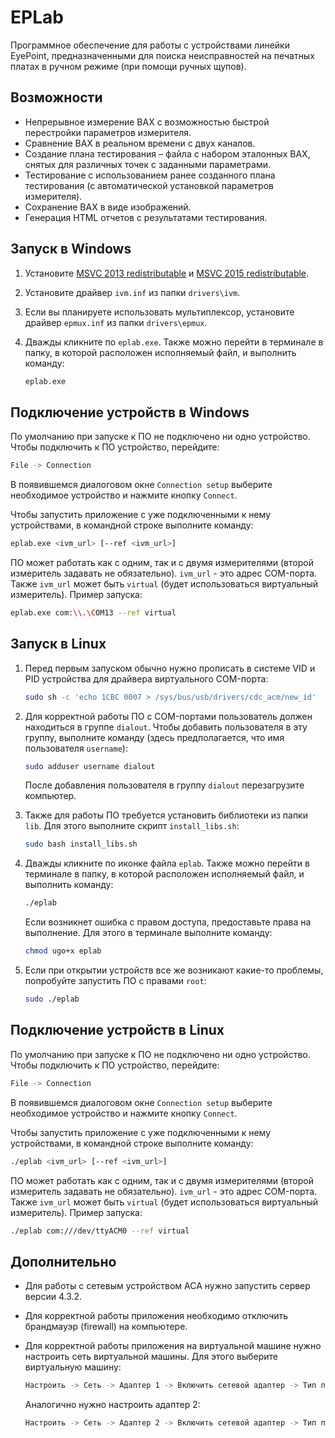 # EPLab

Программное обеспечение для работы с устройствами линейки EyePoint, предназначенными для поиска неисправностей на печатных платах в ручном режиме (при помощи ручных щупов).

## Возможности

- Непрерывное измерение ВАХ с возможностью быстрой перестройки параметров измерителя.
- Сравнение ВАХ в реальном времени с двух каналов.
- Создание плана тестирования – файла с набором эталонных ВАХ, снятых для различных точек с заданными параметрами.
- Тестирование с использованием ранее созданного плана тестирования (с автоматической установкой параметров измерителя).
- Сохранение ВАХ в виде изображений.
- Генерация HTML отчетов с результатами тестирования.

## Запуск в Windows

1. Установите [MSVC 2013 redistributable](https://www.microsoft.com/en-us/download/details.aspx?id=40784) и [MSVC 2015 redistributable](https://www.microsoft.com/ru-ru/download/details.aspx?id=48145).

2. Установите драйвер `ivm.inf` из папки `drivers\ivm`.

3. Если вы планируете использовать мультиплексор, установите драйвер `epmux.inf` из папки `drivers\epmux`.

4. Дважды кликните по `eplab.exe`. Также можно перейти в терминале в папку, в которой расположен исполняемый файл, и выполнить команду:

   ```bash
   eplab.exe
   ```

## Подключение устройств в Windows

По умолчанию при запуске к ПО не подключено ни одно устройство. Чтобы подключить к ПО устройство, перейдите:

```bash
File -> Connection
```

В появившемся диалоговом окне `Connection setup` выберите необходимое устройство и нажмите кнопку `Connect`.

Чтобы запустить приложение с уже подключенными к нему устройствами, в командной строке выполните команду:

```bash
eplab.exe <ivm_url> [--ref <ivm_url>]
```

ПО может работать как с одним, так и с двумя измерителями (второй измеритель задавать не обязательно). `ivm_url` - это адрес COM-порта. Также `ivm_url` может быть `virtual` (будет использоваться виртуальный измеритель). Пример запуска:

```bash
eplab.exe com:\\.\COM13 --ref virtual
```

## Запуск в Linux

1. Перед первым запуском обычно нужно прописать в системе VID и PID устройства для драйвера виртуального COM-порта:

   ```bash
   sudo sh -c 'echo 1CBC 0007 > /sys/bus/usb/drivers/cdc_acm/new_id'
   ```

2. Для корректной работы ПО с COM-портами пользователь должен находиться в группе `dialout`. Чтобы добавить пользователя в эту группу, выполните команду (здесь предполагается, что имя пользователя `username`):

   ```bash
   sudo adduser username dialout
   ```

   После добавления пользователя в группу `dialout` перезагрузите компьютер.

3. Также для работы ПО требуется установить библиотеки из папки `lib`. Для этого выполните скрипт `install_libs.sh`:

   ```bash
   sudo bash install_libs.sh
   ```

4. Дважды кликните по иконке файла `eplab`. Также можно перейти в терминале в папку, в которой расположен исполняемый файл, и выполнить команду:

   ```bash
   ./eplab
   ```

   Если возникнет ошибка с правом доступа, предоставьте права на выполнение. Для этого в терминале выполните команду:

   ```bash
   chmod ugo+x eplab
   ```
   
5. Если при открытии устройств все же возникают какие-то проблемы, попробуйте запустить ПО с правами `root`:

   ```bash
   sudo ./eplab
   ```

## Подключение устройств в Linux

По умолчанию при запуске к ПО не подключено ни одно устройство. Чтобы подключить к ПО устройство, перейдите:

```bash
File -> Connection
```

В появившемся диалоговом окне `Connection setup` выберите необходимое устройство и нажмите кнопку `Connect`.

Чтобы запустить приложение с уже подключенными к нему устройствами, в командной строке выполните команду:

```bash
./eplab <ivm_url> [--ref <ivm_url>]
```
ПО может работать как с одним, так и с двумя измерителями (второй измеритель задавать не обязательно). `ivm_url` - это адрес COM-порта. Также `ivm_url` может быть `virtual` (будет использоваться виртуальный измеритель). Пример запуска:

```bash
./eplab com:///dev/ttyACM0 --ref virtual
```

## Дополнительно

- Для работы с сетевым устройством АСА нужно запустить сервер версии 4.3.2.

- Для корректной работы приложения необходимо отключить брандмауэр (firewall) на компьютере.

- Для корректной работы приложения на виртуальной машине нужно настроить сеть виртуальной машины. Для этого выберите виртуальную машину:

  ```bash
  Настроить -> Сеть -> Адаптер 1 -> Включить сетевой адаптер -> Тип подключения -> Сетевой мост
  ```

  Аналогично нужно настроить адаптер 2:
  
  ```bash
  Настроить -> Сеть -> Адаптер 2 -> Включить сетевой адаптер -> Тип подключения -> NAT
  ```
  

